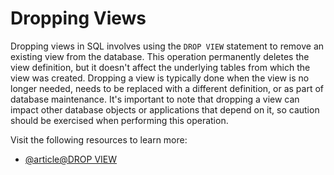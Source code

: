 # Dropping Views

Dropping views in SQL involves using the `DROP VIEW` statement to remove an existing view from the database. This operation permanently deletes the view definition, but it doesn't affect the underlying tables from which the view was created. Dropping a view is typically done when the view is no longer needed, needs to be replaced with a different definition, or as part of database maintenance. It's important to note that dropping a view can impact other database objects or applications that depend on it, so caution should be exercised when performing this operation.

Visit the following resources to learn more:

- [@article@DROP VIEW](https://study.com/academy/lesson/sql-drop-view-tutorial-overview.html)